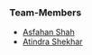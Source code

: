 ### Team-Members
* [Asfahan Shah](https://github.com/a-shah1200)  
* [Atindra Shekhar](https://github.com/atindra305)  
